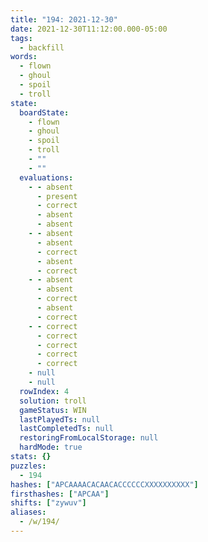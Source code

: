 ```yaml
---
title: "194: 2021-12-30"
date: 2021-12-30T11:12:00.000-05:00
tags:
  - backfill
words:
  - flown
  - ghoul
  - spoil
  - troll
state:
  boardState:
    - flown
    - ghoul
    - spoil
    - troll
    - ""
    - ""
  evaluations:
    - - absent
      - present
      - correct
      - absent
      - absent
    - - absent
      - absent
      - correct
      - absent
      - correct
    - - absent
      - absent
      - correct
      - absent
      - correct
    - - correct
      - correct
      - correct
      - correct
      - correct
    - null
    - null
  rowIndex: 4
  solution: troll
  gameStatus: WIN
  lastPlayedTs: null
  lastCompletedTs: null
  restoringFromLocalStorage: null
  hardMode: true
stats: {}
puzzles:
  - 194
hashes: ["APCAAAACACAACACCCCCCXXXXXXXXXX"]
firsthashes: ["APCAA"]
shifts: ["zywuv"]
aliases:
  - /w/194/
---
```

<!-- more -->
